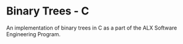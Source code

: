 # Binary Trees - C

An implementation of binary trees in C as a part of the ALX Software Engineering Program.
